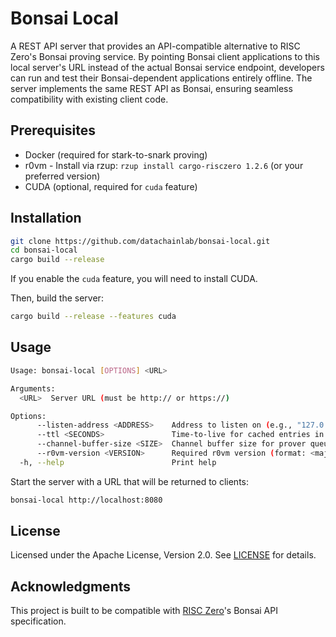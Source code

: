 # Bonsai Local

A REST API server that provides an API-compatible alternative to RISC Zero's Bonsai proving service. By pointing Bonsai client applications to this local server's URL instead of the actual Bonsai service endpoint, developers can run and test their Bonsai-dependent applications entirely offline. The server implements the same REST API as Bonsai, ensuring seamless compatibility with existing client code.

## Prerequisites

- Docker (required for stark-to-snark proving)
- r0vm - Install via rzup: `rzup install cargo-risczero 1.2.6` (or your preferred version)
- CUDA (optional, required for `cuda` feature)

## Installation

```bash
git clone https://github.com/datachainlab/bonsai-local.git
cd bonsai-local
cargo build --release
```

If you enable the `cuda` feature, you will need to install CUDA.

Then, build the server:

```bash
cargo build --release --features cuda
```

## Usage

```bash
Usage: bonsai-local [OPTIONS] <URL>

Arguments:
  <URL>  Server URL (must be http:// or https://)

Options:
      --listen-address <ADDRESS>    Address to listen on (e.g., "127.0.0.1:8080", "0.0.0.0:8080") [default: 127.0.0.1:8080]
      --ttl <SECONDS>               Time-to-live for cached entries in seconds (default: 14400 = 4 hours) [default: 14400]
      --channel-buffer-size <SIZE>  Channel buffer size for prover queue [default: 8]
      --r0vm-version <VERSION>      Required r0vm version (format: <major>.<minor>, e.g., "1.0", "1.2")
  -h, --help                        Print help
```

Start the server with a URL that will be returned to clients:

```bash
bonsai-local http://localhost:8080
```

## License

Licensed under the Apache License, Version 2.0. See [LICENSE](LICENSE) for details.

## Acknowledgments

This project is built to be compatible with [RISC Zero](https://github.com/risc0/risc0)'s Bonsai API specification.
